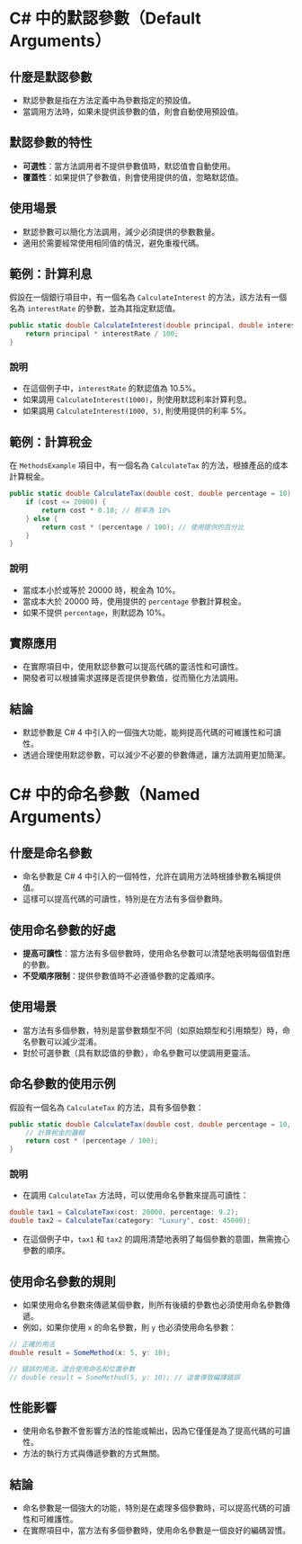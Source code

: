 # C# 中的默認參數（Default Arguments）

## 什麼是默認參數
- 默認參數是指在方法定義中為參數指定的預設值。
- 當調用方法時，如果未提供該參數的值，則會自動使用預設值。

## 默認參數的特性
- **可選性**：當方法調用者不提供參數值時，默認值會自動使用。
- **覆蓋性**：如果提供了參數值，則會使用提供的值，忽略默認值。

## 使用場景
- 默認參數可以簡化方法調用，減少必須提供的參數數量。
- 適用於需要經常使用相同值的情況，避免重複代碼。

## 範例：計算利息
假設在一個銀行項目中，有一個名為 `CalculateInterest` 的方法，該方法有一個名為 `interestRate` 的參數，並為其指定默認值。

```csharp
public static double CalculateInterest(double principal, double interestRate = 10.5) {
    return principal * interestRate / 100;
}
```
### 說明
- 在這個例子中，`interestRate` 的默認值為 10.5%。
- 如果調用 `CalculateInterest(1000)`，則使用默認利率計算利息。
- 如果調用 `CalculateInterest(1000, 5)`, 則使用提供的利率 5%。

## 範例：計算稅金
在 `MethodsExample` 項目中，有一個名為 `CalculateTax` 的方法，根據產品的成本計算稅金。

```csharp
public static double CalculateTax(double cost, double percentage = 10) {
    if (cost <= 20000) {
        return cost * 0.10; // 稅率為 10%
    } else {
        return cost * (percentage / 100); // 使用提供的百分比
    }
}
```
### 說明
- 當成本小於或等於 20000 時，稅金為 10%。
- 當成本大於 20000 時，使用提供的 `percentage` 參數計算稅金。
- 如果不提供 `percentage`，則默認為 10%。

## 實際應用
- 在實際項目中，使用默認參數可以提高代碼的靈活性和可讀性。
- 開發者可以根據需求選擇是否提供參數值，從而簡化方法調用。

## 結論
- 默認參數是 C# 4 中引入的一個強大功能，能夠提高代碼的可維護性和可讀性。
- 透過合理使用默認參數，可以減少不必要的參數傳遞，讓方法調用更加簡潔。


# C# 中的命名參數（Named Arguments）

## 什麼是命名參數
- 命名參數是 C# 4 中引入的一個特性，允許在調用方法時根據參數名稱提供值。
- 這樣可以提高代碼的可讀性，特別是在方法有多個參數時。

## 使用命名參數的好處
- **提高可讀性**：當方法有多個參數時，使用命名參數可以清楚地表明每個值對應的參數。
- **不受順序限制**：提供參數值時不必遵循參數的定義順序。

## 使用場景
- 當方法有多個參數，特別是當參數類型不同（如原始類型和引用類型）時，命名參數可以減少混淆。
- 對於可選參數（具有默認值的參數），命名參數可以使調用更靈活。

## 命名參數的使用示例
假設有一個名為 `CalculateTax` 的方法，具有多個參數：

```csharp
public static double CalculateTax(double cost, double percentage = 10, string category = "General") {
    // 計算稅金的邏輯
    return cost * (percentage / 100);
}
```

### 說明
- 在調用 `CalculateTax` 方法時，可以使用命名參數來提高可讀性：

```csharp
double tax1 = CalculateTax(cost: 20000, percentage: 9.2);
double tax2 = CalculateTax(category: "Luxury", cost: 45000);
```

- 在這個例子中，`tax1` 和 `tax2` 的調用清楚地表明了每個參數的意圖，無需擔心參數的順序。

## 使用命名參數的規則
- 如果使用命名參數來傳遞某個參數，則所有後續的參數也必須使用命名參數傳遞。
- 例如，如果你使用 `x` 的命名參數，則 `y` 也必須使用命名參數：

```csharp
// 正確的用法
double result = SomeMethod(x: 5, y: 10);

// 錯誤的用法，混合使用命名和位置參數
// double result = SomeMethod(5, y: 10); // 這會導致編譯錯誤
```

## 性能影響
- 使用命名參數不會影響方法的性能或輸出，因為它僅僅是為了提高代碼的可讀性。
- 方法的執行方式與傳遞參數的方式無關。

## 結論
- 命名參數是一個強大的功能，特別是在處理多個參數時，可以提高代碼的可讀性和可維護性。
- 在實際項目中，當方法有多個參數時，使用命名參數是一個良好的編碼習慣。